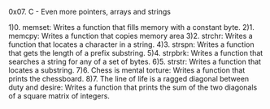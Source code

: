0x07. C - Even more pointers, arrays and strings

1)0. memset: Writes a function that fills memory with a constant byte.
2)1. memcpy: Writes a function that copies memory area
3)2. strchr: Writes a function that locates a character in a string.
4)3. strspn: Writes a function that gets the length of a prefix substring.
5)4. strpbrk: Writes a function that searches a string for any of a set of bytes.
6)5. strstr: Writes a function that locates a substring.
7)6. Chess is mental torture: Writes a function that prints the chessboard.
8)7. The line of life is a ragged diagonal between duty and desire: Writes a function that prints the sum of the two diagonals of a square matrix of integers.
